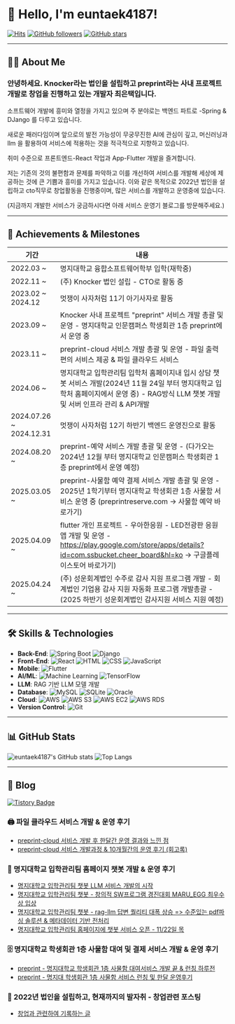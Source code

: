 # 👋 Hello, I'm euntaek4187!

[![Hits](https://img.shields.io/github/last-commit/euntaek4187/euntaek4187?color=blue&label=Last%20commit)](https://github.com/euntaek4187/euntaek4187)
[![GitHub followers](https://img.shields.io/github/followers/euntaek4187?style=social)](https://github.com/euntaek4187?tab=followers)
[![GitHub stars](https://img.shields.io/github/stars/euntaek4187/euntaek4187?style=social)](https://github.com/euntaek4187/euntaek4187/stargazers)

---

## 👨‍💻 About Me

### 안녕하세요. Knocker라는 법인을 설립하고 preprint라는 사내 프로젝트 개발로 창업을 진행하고 있는 개발자 최은택입니다.

소프트웨어 개발에 흥미와 열정을 가지고 있으며 주 분야로는 백엔드 파트로 -Spring & DJango 를 다루고 있습니다.

새로운 패러다임이며 앞으로의 발전 가능성이 무궁무진한 AI에 관심이 깊고, 머신러닝과 llm 을 활용하여 서비스에 적용하는 것을 적극적으로 지향하고 있습니다.

취미 수준으로 프론트엔드-React 작업과 App-Flutter 개발을 즐겨합니다.


저는 기존의 것의 불편함과 문제를 파악하고 이를 개선하여 서비스를 개발해 세상에 제공하는 것에 큰 기쁨과 흥미를 가지고 있습니다.
이와 같은 목적으로 2022년 법인을 설립하고 cto직무로 창업활동을 진행중이며, 많은 서비스를 개발하고 운영중에 있습니다.

(지금까지 개발한 서비스가 궁금하시다면 아래 서비스 운영기 블로그를 방문해주세요.)


---


## 🎯 Achievements & Milestones

| 기간         | 내용                                   |
| ------------ | -------------------------------------- |
| 2022.03 ~       | 명지대학교 융합소프트웨어학부 입학(재학중)        |
| 2022.11 ~    | (주) Knocker 법인 설립 - CTO로 활동 중   |
| 2023.02 ~ 2024.12  | 멋쟁이 사자처럼 11기 아기사자로 활동      |
| 2023.09 ~    | Knocker 사내 프로젝트 "preprint" 서비스 개발 총괄 및 운영 - 명지대학교 인문캠퍼스 학생회관 1층 preprint에서 운영 중   |
| 2023.11 ~    | preprint-cloud 서비스 개발 총괄 및 운영 - 파일 출력 편의 서비스 제공 & 파일 클라우드 서비스 |
| 2024.06 ~    | 명지대학교 입학관리팀 입학처 홈페이지내 입시 상담 챗봇 서비스 개발(2024년 11월 24일 부터 명지대학교 입학처 홈페이지에서 운영 중) - RAG방식 LLM 챗봇 개발 및 서버 인프라 관리 & API개발   |
| 2024.07.26 ~ 2024.12.31| 멋쟁이 사자처럼 12기 하반기 백엔드 운영진으로 활동 |
| 2024.08.20 ~ | preprint-예약 서비스 개발 총괄 및 운영 - (다가오는 2024년 12월 부터 명지대학교 인문캠퍼스 학생회관 1층 preprint에서 운영 예정) |
| 2025.03.05 ~ | preprint-사물함 예약 결제 서비스 개발 총괄 및 운영 - 2025년 1학기부터 명지대학교 학생회관 1층 사물함 서비스 운영 중 (preprintreserve.com -> 사물함 예약 바로가기) |
| 2025.04.09 ~ | flutter 개인 프로젝트 - 우아한응원 - LED전광판 응원앱 개발 및 운영 - https://play.google.com/store/apps/details?id=com.ssbucket.cheer_board&hl=ko -> 구글플레이스토어 바로가기) |
| 2025.04.24 ~ | (주) 성운회계법인 수주로 감사 지원 프로그램 개발 - 회계법인 기업용 감사 지원 자동화 프로그램 개발총괄 - (2025 하반기 성운회계법인 감사지원 서비스 지원 예정) |


---


## 🛠️ Skills & Technologies

- **Back-End**: ![Spring Boot](https://img.shields.io/badge/Spring%20Boot-6DB33F?style=for-the-badge&logo=spring-boot&logoColor=white) ![Django](https://img.shields.io/badge/Django-092E20?style=for-the-badge&logo=django&logoColor=white)
- **Front-End**: ![React](https://img.shields.io/badge/React-61DAFB?style=for-the-badge&logo=react&logoColor=white) ![HTML](https://img.shields.io/badge/HTML-E34F26?style=for-the-badge&logo=html5&logoColor=white) ![CSS](https://img.shields.io/badge/CSS-1572B6?style=for-the-badge&logo=css3&logoColor=white) ![JavaScript](https://img.shields.io/badge/JavaScript-F7DF1E?style=for-the-badge&logo=javascript&logoColor=black)
- **Mobile**: ![Flutter](https://img.shields.io/badge/Flutter-02569B?style=for-the-badge&logo=flutter&logoColor=white)
- **AI/ML**: ![Machine Learning](https://img.shields.io/badge/Machine%20Learning-FF6F00?style=for-the-badge&logo=machine-learning&logoColor=white) ![TensorFlow](https://img.shields.io/badge/TensorFlow-FF6F00?style=for-the-badge&logo=tensorflow&logoColor=white)
- **LLM**: RAG 기반 LLM 모델 개발
- **Database**: ![MySQL](https://img.shields.io/badge/MySQL-4479A1?style=for-the-badge&logo=mysql&logoColor=white) ![SQLite](https://img.shields.io/badge/SQLite-003B57?style=for-the-badge&logo=sqlite&logoColor=white) ![Oracle](https://img.shields.io/badge/Oracle-F80000?style=for-the-badge&logo=oracle&logoColor=white)
- **Cloud**: ![AWS](https://img.shields.io/badge/AWS-Bedrock-232F3E?style=for-the-badge&logo=amazon-aws&logoColor=white) ![AWS S3](https://img.shields.io/badge/AWS%20S3-569A31?style=for-the-badge&logo=amazon-s3&logoColor=white) ![AWS EC2](https://img.shields.io/badge/AWS%20EC2-FF9900?style=for-the-badge&logo=amazon-ec2&logoColor=white) ![AWS RDS](https://img.shields.io/badge/AWS%20RDS-527FFF?style=for-the-badge&logo=amazon-rds&logoColor=white)
- **Version Control**: ![Git](https://img.shields.io/badge/Git-F05032?style=for-the-badge&logo=git&logoColor=white)


---

## 📊 GitHub Stats

![euntaek4187's GitHub stats](https://github-readme-stats.vercel.app/api?username=euntaek4187&show_icons=true&theme=radical)
![Top Langs](https://github-readme-stats.vercel.app/api/top-langs/?username=euntaek4187&layout=compact&theme=radical)

---

## 📝 Blog

[![Tistory Badge](https://img.shields.io/badge/Tistory-000000?style=for-the-badge&logo=tistory&logoColor=white)](https://choiet.tistory.com)

### 🖨️ 파일 클라우드 서비스 개발 & 운영 후기
- [preprint-cloud 서비스 개발 후 한달간 운영 결과와 느낀 점](https://choiet.tistory.com/23)
- [preprint-cloud 서비스 개발과정 & 10개월간의 운영 후기 (회고록)](https://choiet.tistory.com/79)

### 🤖 명지대학교 입학관리팀 홈페이지 챗봇 개발 & 운영 후기
- [명지대학교 입학관리팀 챗봇 LLM 서비스 개발의 시작](https://choiet.tistory.com/25)
- [명지대학교 입학관리팀 챗봇 - 창의적 SW프로그램 경진대회 MARU_EGG 최우수상 입상](https://choiet.tistory.com/80)
- [명지대학교 입학관리팀 챗봇 - rag-llm 답변 퀄리티 대폭 상승 => 수준있는 pdf파싱 솔루션 & 메타데이터 기반 전처리](https://choiet.tistory.com/81)
- [명지대학교 입학관리팀 홈페이지에 챗봇 서비스 오픈 - 11/22일 목](https://choiet.tistory.com/87)

### 🗄️ 명지대학교 학생회관 1층 사물함 대여 및 결제 서비스 개발 & 운영 후기
- [preprint - 명지대학교 학생회관 1층 사물함 대여서비스 개발 끝 & 런칭 하루전](https://choiet.tistory.com/89)
- [preprint - 명지대 학생회관 1층 사물함 서비스 런칭 및 한달 운영후기](https://choiet.tistory.com/90)

### 🚀 2022년 법인을 설립하고, 현재까지의 발자취 - 창업관련 포스팅
- [창업과 관련하여 기록하는 글](https://choiet.tistory.com/3)


<!--
**euntaek4187/euntaek4187** is a ✨ _special_ ✨ repository because its `README.md` (this file) appears on your GitHub profile.

Here are some ideas to get you started:

- 🔭 I’m currently working on ...
- 🌱 I’m currently learning ...
- 👯 I’m looking to collaborate on ...
- 🤔 I’m looking for help with ...
- 💬 Ask me about ...
- 📫 How to reach me: ...
- 😄 Pronouns: ...
- ⚡ Fun fact: ...
-->
